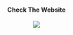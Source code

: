 <div align="center">
  
#### Check The Website

<a href="https://mr-doruk-backups.github.io/ambient-website/documentations/">
  <img src="https://img.shields.io/badge/Portfolio-%23000000.svg?style=for-the-badge&logo=firefox&logoColor=FF7139">
</a>

</div>
